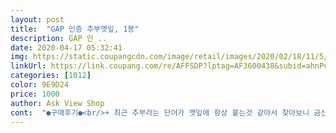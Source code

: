 ```yaml
---
layout: post 
title:  "GAP 인증 추부깻잎, 1봉" 
description: GAP 인 ..
date: 2020-04-17 05:32:41 
img: https://static.coupangcdn.com/image/retail/images/2020/02/18/11/5/fcd69b0c-0ff2-4aef-8aee-41ac536161f3.jpg 
linkUrl: https://link.coupang.com/re/AFFSDP?lptag=AF3600438&subid=ahnPublicAsk&pageKey=1275125874&itemId=2281055118&vendorItemId=70278176932&traceid=V0-113-77d43fdade6cde59 
categories: [1012] 
color: 9E9D24 
price: 1000 
author: Ask View Shop 
cont:  "●구매후기●<br/>+ 최근 추부라는 단어가 깻잎에 항상 붙는것 같아서 찾아보니 금산에 있는 추부깻잎마을에서 생산되는거라구 하네요!<br/><br/><br/>가성비 일까요?<br/>구매이유 : 로켓프레시 가격을 위해서 슬며시 담아본 깻잎,<br/>구매하는데 도움이 되면 좋겠습니다<br/>구매하는데 참고가 되면 좋겠습니다<br/>굳이 쿠팡에서 사진 않아도 될것 같아요!<br/>그런데 이 맛있는 전을 아이들은 잘 안 먹네요!! 이 맛있는걸 단다리 먹보 둘째가 안 먹으니 내가 많이 먹을수 있어서 다행입니다 ㅋ.<br/>ㅋ 숏다리 둘째는 맛있는건 아작을 내는 수준이라 ; ;;;한동안 부추전만 내리 먹을거 같습니다<br/>그리고 콩나물 불고기가 땡겨서 콩불에 깻잎을 팍팍 넣구<br/>깻잎에 있는 항암물질 피톨은 암세포와 병원성 균을 제거하여 면역 기능을 강화시켜 줍니다.<br/><br/>깻잎에대해 연구한 덕택에 GAP인증도 받고<br/>깻잎으로 사실 다들 너무 너무 잘해드셔서<br/>깻잎은 철분 함량이 매우 높은 채소로 빈혈을 예방하고 성장기 아이들의 발육을 촉진하는데 도움을 줍니다.<br/><br/>깻잎은 특유의 향 때문에 아이들은 잘 안 먹으려고 하는데 단다리 먹신 둘째는 깻잎도 아주 잘 먹습니다.<br/> 잘 먹으니 건강하고 잔병치레 없이 잘 크고 있는거 같습니다.<br/><br/>깻잎은 플라보노이드의 종류인 루테올린을  함유하여 체내 염증 완화, 항알레르기 효과, 기침콧물, 재채기 증상을 완화하는 효과가 있숩니다.<br/><br/>깻잎은 하루에 다섯장만 먹으면 하루 영양소가 충족이 되니.<br/>전을 만들어 먹어도 좋고 쌈으로 먹어도 참 맛있습니다<br/>깻잎을 넣고 안 넣고는 미각이 예민하지 않으면 안 나지만 깻잎향이 은은하게 나는게 좋으니 넣어서 먹으면 좋습니다<br/>깻잎을 튀겨서 상큼함을 살려봤어요<br/>깻잎의 정유 성분이 비린내를 제거하기 때문에 비린내가 나는 생선이나 육류와 함께 섭취하면 좋습니다<br/>깻잎이 신선하고 가격도 합리적인거같고 맛있고 배송도 편리하게 오니 또 구매해서 먹어야겠습니다!!!<br/>도움되셨다면 도움버튼 눌러주시면 감사하겠습니다➿<br/>마켓 컬리에서도 요 제품 그대로 팔고있는것 같아요 <br/>먹어보고 쓰는 구매리뷰입니다<br/>뭔가 허전하구 그렇더라구요ㅋㅋㅋ 한끝이 사라진달까?<br/>별점: ⭐️⭐️⭐️⭐️<br/>부추전에 깻잎 넣서 해 먹으니 너무 맛있어서 재구매 했습니다 간만에 먹으니 진심 맛있네요.<br/> 부추가 깨끗해서 개인적으로 마음에 듭니다!! 이번에 정확히 세어보니 25장이 들어 있습니다<br/>부추전에 여러가지 넣으면 맛이 떨어지고 딱 쪽파 깻잎 부추 호박 이렇게만 넣어도 아쥬그냥 꿀맛입니다.<br/> 재료가 다 신선해서 더더 맛있는거 같습니다<br/>부추전이 먹고 싶다는 신랑땜시 같이 넣을 깻잎도 구매했습니다 양이 어떤지 몰라서 한팩만 구매했는데 작진 않습니다 딱 한번 가족끼리 먹을 양인거 같습니다 대략 20<br/> -25장 되는거 같네요!<br/>빈혈기가 있으면 깻잎을 매일 먹으면 도움이 됩니다.<br/> 하루에 깻잎을 30그람 먹으면 하루필요한 철분 양이 모두 충족됩니다<br/>신나게 만들어 먹었습니다ㅌㅋㅋㅋ<br/>신랑도 전을  너무 좋아해서 만들어 주면 좋아라 하며 먹습니다.<br/> 다행히 제가 한거중에 맛있다고 하는것 중에 하나라 며칠동안은 계속 먹을거 같네요 !!!<br/>신선하고 깨끗해서 식초물에 5분 담갔다가 물에 탈탈 털면서 씻어서 가위로 슴덩슴덩 잘라서 부추전에 넣었습니다 깻잎은 향이 좋기 때문에 부추전에 넣어주면 맛과 향이 아주 좋습니다담엔 두봉지 넣어야겠습니다!!<br/>영양이  좋은 깻잎은 향긋하고 부드러운 식감으로  밥상에서 빠질 수 없는 식재료입니다  보통 일반적으로 마트에서 구매하여 먹는 것은 들깻잎입니다.<br/><br/>이래서 또또 살을 못빼네요 ㅠㅠ 맛있는게 많은데 안 먹어주면 먹을거에 대한 예의가 아닙니다  갠적으로 부추전이 제일 맛있고 만들어 놓고 부쳐 먹으면 되니 편해서 깻잎 넣고 전으로 만들어 놓고 먹고 싶을때 부쳐서 먹습니다!!<br/>이렇다 후기랄걸 쓸게 없지만 저는 텐동을 만들때<br/>일단 로켓프레시 가격 채우기를 성실하게 도와줬을 뿐만 아니라 아주 신선했어요.<br/> GAP인증을 받아서 그런지 가격은 집앞 마트랑 비슷한데 양이 좀더 적어서 아쉬웠달까요?<br/>저처럼 로켓 프레시에 금액을 맞추려고 하시는게 아니라면<br/>제가 또 깻잎을 엄청 좋아하는 편이라서 냉장고에 없음<br/>진짜 예전엔 입이 초딩 수준이라 쪽파 양파 당근 이런 야채들 잘 안 먹었는데 ;;  지금은 너무 맛있고 없어서 못 먹습니다!! 식초로 씻고 물로 대충 씻어서 먹었는데 은은하게 깻잎향이 나고 너무 맛있습니다 ㅠ<br/>집앞 마트에서 파는 추부 깻잎을 오늘 구매해보니<br/>친환경 부추 구매리뷰입니다<br/>쿠팡에서 구매한것보다 두배가 들어있더라구요ㅋㅋㅋㅋ<br/>하지만 신선도나 뭐나 꽤나 괜찮아서 또 비추제품은 아니고ㅋㅋㅋㅋㅋㅋㅋ 홈플러스 가니까 비슷한 양에 가격도 비슷하던데 그렇게 생각하면 또 쿠팡은 편하기는 더 편하니까<br/>하지만 전 목적 달성을 했으니 별점은 하나만 깎았어요<br/>" 
---
```


